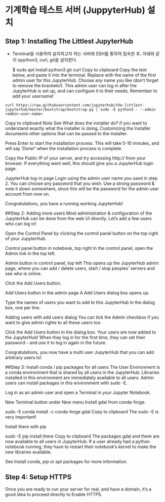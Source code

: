 # 기계학습 테스트 서버 (JuppyterHub) 설치

## Step 1: Installing The Littlest JupyterHub

* Terminal을 사용하여 설치하고자 하는 서버에 SSH를 통하여 접속한 후, 아래와 같이 opython3, curl, git을 설치한다.

	$ sudo apt install python3 git curl
Copy to clipboard
Copy the text below, and paste it into the terminal. Replace <admin-user-name> with the name of the first admin user for this JupyterHub. Choose any name you like (don’t forget to remove the brackets!). This admin user can log in after the JupyterHub is set up, and can configure it to their needs. Remember to add your username!
```
curl https://raw.githubusercontent.com/jupyterhub/the-littlest-jupyterhub/master/bootstrap/bootstrap.py | sudo -E python3 - --admin <admin-user-name>
```
Copy to clipboard
Note
See What does the installer do? if you want to understand exactly what the installer is doing. Customizing the Installer documents other options that can be passed to the installer.

Press Enter to start the installation process. This will take 5-10 minutes, and will say ‘Done!’ when the installation process is complete.

Copy the Public IP of your server, and try accessing http://<public-ip> from your browser. If everything went well, this should give you a JupyterHub login page.

JupyterHub log-in page
Login using the admin user name you used in step 2. You can choose any password that you wish. Use a strong password & note it down somewhere, since this will be the password for the admin user account from now on.

Congratulations, you have a running working JupyterHub!

##Step 2: Adding more users
Most administration & configuration of the JupyterHub can be done from the web UI directly. Let’s add a few users who can log in!

Open the Control Panel by clicking the control panel button on the top right of your JupyterHub.

Control panel button in notebook, top right
In the control panel, open the Admin link in the top left.

Admin button in control panel, top left
This opens up the JupyterHub admin page, where you can add / delete users, start / stop peoples’ servers and see who is online.

Click the Add Users button.

Add Users button in the admin page
A Add Users dialog box opens up.

Type the names of users you want to add to this JupyterHub in the dialog box, one per line.

Adding users with add users dialog
You can tick the Admin checkbox if you want to give admin rights to all these users too.

Click the Add Users button in the dialog box. Your users are now added to the JupyterHub! When they log in for the first time, they can set their password - and use it to log in again in the future.

Congratulations, you now have a multi user JupyterHub that you can add arbitrary users to!

##Step 3: Install conda / pip packages for all users
The User Environment is a conda environment that is shared by all users in the JupyterHub. Libraries installed in this environment are immediately available to all users. Admin users can install packages in this environment with sudo -E.

Log in as an admin user and open a Terminal in your Jupyter Notebook.

New Terminal button under New menu
Install gdal from conda-forge.

sudo -E conda install -c conda-forge gdal
Copy to clipboard
The sudo -E is very important!

Install there with pip

sudo -E pip install there
Copy to clipboard
The packages gdal and there are now available to all users in JupyterHub. If a user already had a python notebook running, they have to restart their notebook’s kernel to make the new libraries available.

See Install conda, pip or apt packages for more information.

## Step 4: Setup HTTPS
Once you are ready to run your server for real, and have a domain, it’s a good idea to proceed directly to Enable HTTPS.

 

